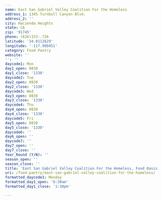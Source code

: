 ```yaml
---
name: East San Gabriel Valley Coalition For the Homeless
address_1: 1345 Turnbull Canyon Blvd.
address_2: ''
city: Hacienda Heights
state: CA
zip: '91745'
phone: (626)333-.726
latitude: '34.0112629'
longitude: '-117.980451'
category: Food Pantry
website: ''
'': ''
daycode1: Mon
day1_open: 0830
day1_close: '1330'
daycode2: Tue
day2_open: 0830
day2_close: '1330'
daycode3: Wed
day3_open: 0830
day3_close: '1330'
daycode4: Thu
day4_open: 0830
day4_close: '1330'
daycode5: Fri
day5_open: 0830
day5_close: '1330'
daycode6: ''
day6_open: ''
daycode7: ''
day7_open: ''
day7_close: ''
Year_Round (Y/N): ''
season_open: ''
season_close: ''
title: 'East San Gabriel Valley Coalition For the Homeless, Food Oasis Los Angeles'
uri: /food-pantry/east-san-gabriel-valley-coalition-for-the-homeless/
formatted_daycode1: Monday
formatted_day1_open: '8:30am'
formatted_day1_close: '1:30pm'

---
```

